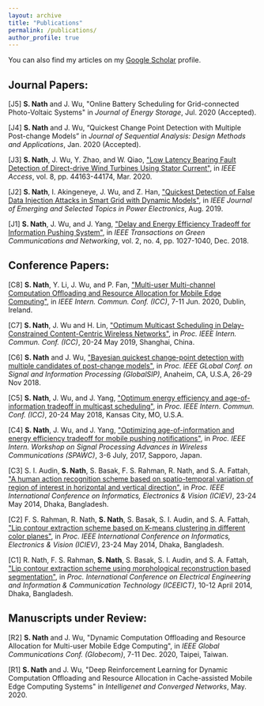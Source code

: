 ```yaml
---
layout: archive
title: "Publications"
permalink: /publications/
author_profile: true
---
```

<!--
{% if author.googlescholar %}
  You can also find my articles on <u><a href="{{author.googlescholar}}">my Google Scholar profile</a>.</u>
{% endif %}

{% include base_path %}
<!--
{% for post in site.publications reversed %}
  {% include archive-single.html %}
{% endfor %}
-->

You can also find my articles on my [Google Scholar](https://scholar.google.com/citations?user=bK16_G4AAAAJ&hl=en) profile.

## Journal Papers:

[J5] **S. Nath** and J. Wu, "Online Battery Scheduling for Grid-connected Photo-Voltaic Systems" in *Journal of Energy Storage*, Jul. 2020 (Accepted).

[J4] **S. Nath** and J. Wu, “Quickest Change Point Detection with Multiple Post-change Models” in *Journal of Sequential Analysis: Design Methods and Applications*, Jan. 2020 (Accepted).

[J3] **S. Nath**, J. Wu, Y. Zhao, and W. Qiao, ["Low Latency Bearing Fault Detection of Direct-drive Wind Turbines Using Stator Current"](https://ieeexplore.ieee.org/document/9020072), in *IEEE Access*, vol. 8, pp. 44163-44174, Mar. 2020.

[J2] **S. Nath**, I. Akingeneye, J. Wu, and Z. Han, ["Quickest Detection of False Data Injection Attacks in Smart Grid with Dynamic Models"](https://ieeexplore.ieee.org/abstract/document/8808884),  in *IEEE Journal of Emerging and Selected Topics in Power Electronics*, Aug. 2019.

[J1] **S. Nath**, J. Wu, and J. Yang, ["Delay and Energy Efficiency Tradeoff for Information Pushing System"](https://ieeexplore.ieee.org/document/8382314/), in *IEEE Transactions on Green Communications and Networking*, vol. 2, no. 4, pp. 1027-1040, Dec. 2018. 

## Conference Papers:

[C8] **S. Nath**, Y. Li, J. Wu, and P. Fan, ["Multi-user Multi-channel Computation Offloading and Resource Allocation for Mobile Edge Computing"](https://ieeexplore.ieee.org/document/9149124), in *IEEE Intern. Commun. Conf. (ICC)*, 7-11 Jun. 2020, Dublin, Ireland.

[C7] **S. Nath**, J. Wu and H. Lin, ["Optimum Multicast Scheduling in Delay-Constrained Content-Centric Wireless Networks"](https://ieeexplore.ieee.org/abstract/document/8761690), in *Proc. IEEE Intern. Commun. Conf. (ICC)*, 20-24 May 2019, Shanghai, China.

[C6] **S. Nath** and J. Wu, ["Bayesian quickest change-point detection with multiple candidates of post-change models"](https://ieeexplore.ieee.org/abstract/document/8646596/), in *Proc. IEEE GLobal Conf. on Signal and Information Processing (GlobalSIP)*, Anaheim, CA, U.S.A, 26-29 Nov 2018. 

[C5] **S. Nath**, J. Wu, and J. Yang, ["Optimum energy efficiency and age-of-information tradeoff in multicast scheduling"](https://ieeexplore.ieee.org/abstract/document/8422521/), in *Proc. IEEE Intern. Commun. Conf. (ICC)*, 20-24 May 2018, Kansas City, MO, U.S.A.

[C4] **S. Nath**, J. Wu, and J. Yang, ["Optimizing age-of-information and energy efficiency tradeoff for mobile pushing notifications"](https://ieeexplore.ieee.org/document/8227712/), in *Proc. IEEE Intern. Workshop on Signal Processing Advances in Wireless Communications (SPAWC)*, 3-6 July, 2017, Sapporo, Japan. 

[C3] S. I. Audin,  **S. Nath**, S. Basak, F. S. Rahman, R. Nath, and S. A. Fattah,  ["A human action recognition scheme based on spatio-temporal variation of region of interest in horizontal and vertical direction"](https://ieeexplore.ieee.org/document/6850809), in *Proc. IEEE International Conference on Informatics, Electronics & Vision (ICIEV)*, 23-24 May 2014, Dhaka, Bangladesh.

 [C2] F. S. Rahman, R. Nath, **S. Nath**, S. Basak, S. I. Audin, and S. A. Fattah, ["Lip contour extraction scheme based on K-means clustering in different color planes"](https://ieeexplore.ieee.org/document/6850781), in *Proc. IEEE International Conference on Informatics, Electronics & Vision (ICIEV)*, 23-24 May 2014, Dhaka, Bangladesh.
 
 [C1] R. Nath, F. S. Rahman,  **S. Nath**, S. Basak, S. I. Audin, and S. A. Fattah, ["Lip contour extraction scheme using morphological reconstruction based segmentation"](https://ieeexplore.ieee.org/document/6919175), in *Proc. International Conference on Electrical Engineering and Information & Communication Technology (ICEEICT)*, 10-12 April 2014, Dhaka, Bangladesh.
 
 ## Manuscripts under Review:
 
 [R2] **S. Nath** and J. Wu, "Dynamic Computation Offloading and Resource Allocation for Multi-user Mobile Edge Computing", in *IEEE Global Communications Conf. (Globecom)*, 7-11 Dec. 2020, Taipei, Taiwan.
 
 [R1] **S. Nath** and J. Wu, "Deep Reinforcement Learning for Dynamic Computation Offloading and Resource Allocation in Cache-assisted Mobile Edge Computing Systems" in *Intelligenet and Converged Networks*, May. 2020.
